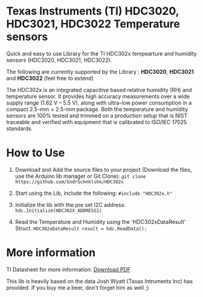 # Texas Instruments (TI) HDC3020, HDC3021, HDC3022 Temperature sensors

Quick and easy to use Library for the TI HDC302x tempearture and humidity sensors (HDC3020, HDC3021, HDC3022). 

The following are currently supported by the Library : **HDC3020**, **HDC3021** and **HDC3022** (feel free to extend)

The HDC302x is an integrated capacitive based
relative humidity (RH) and temperature sensor. It
provides high accuracy measurements over a wide
supply range (1.62 V – 5.5 V), along with ultra-low
power consumption in a compact 2.5-mm × 2.5-mm
package. Both the temperature and humidity sensors
are 100% tested and trimmed on a production setup
that is NIST traceable and verified with equipment that
is calibrated to ISO/IEC 17025 standards.

# How to Use

1) Download and Add the source files to your project (Download the files, use the Arduino lib manager or Git Clone):
```git clone https://github.com/SndrSchnklshk/HDC302x```

2) Start using the Lib, include the following:
```#include "HDC302x.h"```

3) Initialize the lib with the pre set I2C address:
```hdc.Initialize(HDC302X_ADDRESS1)```

4) Read the Temperature and Humidity using the 'HDC302xDataResult' Struct.
```HDC302xDataResult result = hdc.ReadData();```

# More information

TI Datasheet for more information: [Download PDF](https://www.ti.com/product/HDC3020)

This lib is heavily based on the data Josh Wyatt (Taxas Intruments Inc) has provided. If you buy me a beer, don't forget him as well ;)
